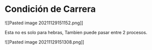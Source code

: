 # Condición de Carrera

![[Pasted image 20211129151152.png]]

Esta no es solo para hebras, Tambien puede pasar entre 2 procesos.

![[Pasted image 20211129151308.png]]